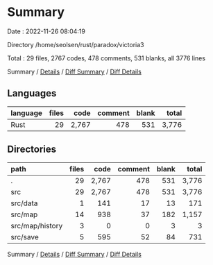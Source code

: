 # Summary

Date : 2022-11-26 08:04:19

Directory /home/seolsen/rust/paradox/victoria3

Total : 29 files,  2767 codes, 478 comments, 531 blanks, all 3776 lines

Summary / [Details](details.md) / [Diff Summary](diff.md) / [Diff Details](diff-details.md)

## Languages
| language | files | code | comment | blank | total |
| :--- | ---: | ---: | ---: | ---: | ---: |
| Rust | 29 | 2,767 | 478 | 531 | 3,776 |

## Directories
| path | files | code | comment | blank | total |
| :--- | ---: | ---: | ---: | ---: | ---: |
| . | 29 | 2,767 | 478 | 531 | 3,776 |
| src | 29 | 2,767 | 478 | 531 | 3,776 |
| src/data | 1 | 141 | 17 | 13 | 171 |
| src/map | 14 | 938 | 37 | 182 | 1,157 |
| src/map/history | 3 | 0 | 0 | 3 | 3 |
| src/save | 5 | 595 | 52 | 84 | 731 |

Summary / [Details](details.md) / [Diff Summary](diff.md) / [Diff Details](diff-details.md)